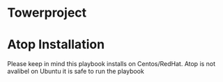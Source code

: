 # Towerproject


# Atop Installation

Please keep in mind this playbook installs on Centos/RedHat.
Atop is not avalibel on Ubuntu
it is safe to run the playbook
